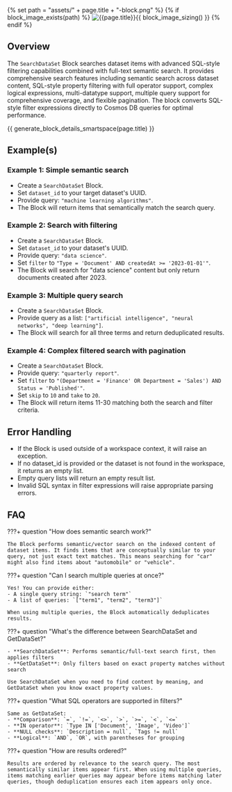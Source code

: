 {% set path = "assets/" + page.title + "-block.png" %}
{% if block_image_exists(path) %}
![{{page.title}}]({{path}}){{ block_image_sizing() }}
{% endif %}

## Overview
The `SearchDataSet` Block searches dataset items with advanced SQL-style filtering capabilities combined with full-text semantic search. It provides comprehensive search features including semantic search across dataset content, SQL-style property filtering with full operator support, complex logical expressions, multi-datatype support, multiple query support for comprehensive coverage, and flexible pagination. The block converts SQL-style filter expressions directly to Cosmos DB queries for optimal performance.

{{ generate_block_details_smartspace(page.title) }}

## Example(s)

### Example 1: Simple semantic search
- Create a `SearchDataSet` Block.
- Set `dataset_id` to your target dataset's UUID.
- Provide query: `"machine learning algorithms"`.
- The Block will return items that semantically match the search query.

### Example 2: Search with filtering
- Create a `SearchDataSet` Block.
- Set `dataset_id` to your dataset's UUID.
- Provide query: `"data science"`.
- Set `filter` to `"Type = 'Document' AND createdAt >= '2023-01-01'"`.
- The Block will search for "data science" content but only return documents created after 2023.

### Example 3: Multiple query search
- Create a `SearchDataSet` Block.
- Provide query as a list: `["artificial intelligence", "neural networks", "deep learning"]`.
- The Block will search for all three terms and return deduplicated results.

### Example 4: Complex filtered search with pagination
- Create a `SearchDataSet` Block.
- Provide query: `"quarterly report"`.
- Set `filter` to `"(Department = 'Finance' OR Department = 'Sales') AND Status = 'Published'"`.
- Set `skip` to `10` and `take` to `20`.
- The Block will return items 11-30 matching both the search and filter criteria.

## Error Handling
- If the Block is used outside of a workspace context, it will raise an exception.
- If no dataset_id is provided or the dataset is not found in the workspace, it returns an empty list.
- Empty query lists will return an empty result list.
- Invalid SQL syntax in filter expressions will raise appropriate parsing errors.

## FAQ

???+ question "How does semantic search work?"

    The Block performs semantic/vector search on the indexed content of dataset items. It finds items that are conceptually similar to your query, not just exact text matches. This means searching for "car" might also find items about "automobile" or "vehicle".

???+ question "Can I search multiple queries at once?"

    Yes! You can provide either:
    - A single query string: `"search term"`
    - A list of queries: `["term1", "term2", "term3"]`
    
    When using multiple queries, the Block automatically deduplicates results.

???+ question "What's the difference between SearchDataSet and GetDataSet?"

    - **SearchDataSet**: Performs semantic/full-text search first, then applies filters
    - **GetDataSet**: Only filters based on exact property matches without search
    
    Use SearchDataSet when you need to find content by meaning, and GetDataSet when you know exact property values.

???+ question "What SQL operators are supported in filters?"

    Same as GetDataSet:
    - **Comparison**: `=`, `!=`, `<>`, `>`, `>=`, `<`, `<=`
    - **IN operator**: `Type IN ['Document', 'Image', 'Video']`
    - **NULL checks**: `Description = null`, `Tags != null`
    - **Logical**: `AND`, `OR`, with parentheses for grouping

???+ question "How are results ordered?"

    Results are ordered by relevance to the search query. The most semantically similar items appear first. When using multiple queries, items matching earlier queries may appear before items matching later queries, though deduplication ensures each item appears only once.